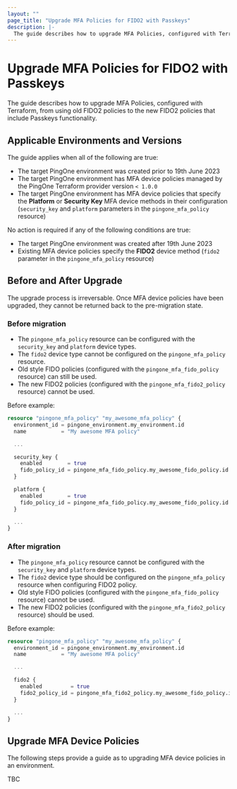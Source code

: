 ```yaml
---
layout: ""
page_title: "Upgrade MFA Policies for FIDO2 with Passkeys"
description: |-
  The guide describes how to upgrade MFA Policies, configured with Terraform, from using old FIDO2 policies to the new FIDO2 policies that include Passkeys functionality.
---
```


# Upgrade MFA Policies for FIDO2 with Passkeys

The guide describes how to upgrade MFA Policies, configured with Terraform, from using old FIDO2 policies to the new FIDO2 policies that include Passkeys functionality.

## Applicable Environments and Versions

The guide applies when all of the following are true:
* The target PingOne environment was created prior to 19th June 2023
* The target PingOne environment has MFA device policies managed by the PingOne Terraform provider version `< 1.0.0`
* The target PingOne environment has MFA device policies that specify the **Platform** or **Security Key** MFA device methods in their configuration (`security_key` and `platform` parameters in the `pingone_mfa_policy` resource)

No action is required if any of the following conditions are true:
* The target PingOne environment was created after 19th June 2023
* Existing MFA device policies specify the **FIDO2** device method (`fido2` parameter in the `pingone_mfa_policy` resource)

## Before and After Upgrade

The upgrade process is irreversable.  Once MFA device policies have been upgraded, they cannot be returned back to the pre-migration state.

### Before migration
* The `pingone_mfa_policy` resource can be configured with the `security_key` and `platform` device types.
* The `fido2` device type cannot be configured on the `pingone_mfa_policy` resource.
* Old style FIDO policies (configured with the `pingone_mfa_fido_policy` resource) can still be used.
* The new FIDO2 policies (configured with the `pingone_mfa_fido2_policy` resource) cannot be used.

Before example:
```terraform
resource "pingone_mfa_policy" "my_awesome_mfa_policy" {
  environment_id = pingone_environment.my_environment.id
  name           = "My awesome MFA policy"

  ...

  security_key {
    enabled        = true
    fido_policy_id = pingone_mfa_fido_policy.my_awesome_fido_policy.id
  }

  platform {
    enabled        = true
    fido_policy_id = pingone_mfa_fido_policy.my_awesome_fido_policy.id
  }

  ...
}
```

### After migration
* The `pingone_mfa_policy` resource cannot be configured with the `security_key` and `platform` device types.
* The `fido2` device type should be configured on the `pingone_mfa_policy` resource when configuring FIDO2 policy.
* Old style FIDO policies (configured with the `pingone_mfa_fido_policy` resource) cannot be used.
* The new FIDO2 policies (configured with the `pingone_mfa_fido2_policy` resource) should be used.

Before example:
```terraform
resource "pingone_mfa_policy" "my_awesome_mfa_policy" {
  environment_id = pingone_environment.my_environment.id
  name           = "My awesome MFA policy"

  ...

  fido2 {
    enabled         = true
    fido2_policy_id = pingone_mfa_fido2_policy.my_awesome_fido_policy.id
  }

  ...
}
```

## Upgrade MFA Device Policies

The following steps provide a guide as to upgrading MFA device policies in an environment.

TBC